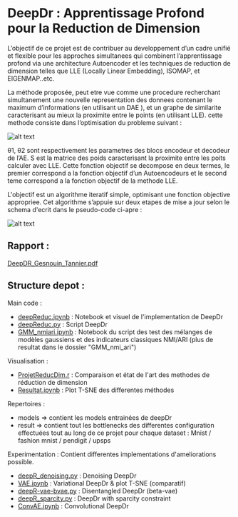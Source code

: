 # DeepDr : Apprentissage Profond pour la Reduction de Dimension

L’objectif de ce projet est de contribuer au developpement d’un cadre unifié et flexible pour les approches simultanees qui combinent l’apprentissage profond via une architecture Autoencoder et les techniques de
reduction de dimension telles que LLE (Locally Linear Embedding), ISOMAP, et EIGENMAP..etc.


La méthode proposée, peut etre vue comme une procedure recherchant simultanement une nouvelle representation des donnees contenant le maximum d’informations (en utilisant un DAE ), et un graphe de similarite caracterisant au mieux la proximite entre le points (en utilisant LLE). cette methode consiste dans l’optimisation du probleme suivant : 

![alt text](https://raw.githubusercontent.com/yannistannier/deepdr-dae-with-lle/master/images/1.png)


θ1, θ2 sont respectivement les parametres des blocs encodeur et decodeur de l’AE. S est la matrice des poids caracterisant la proximite entre les poits calculer avec LLE. Cette fonction objectif se decompose en deux
termes, le premier correspond a la fonction objectif d’un Autoencodeurs et le second teme correspond a la fonction objectif de la methode LLE.

L'objectif est un algorithme iteratif simple, optimisant une fonction objective appropriee. Cet algorithme s’appuie sur deux etapes de mise a jour selon le schema d'ecrit dans le pseudo-code ci-apre :

![alt text](https://raw.githubusercontent.com/yannistannier/deepdr-dae-with-lle/master/images/2.png)


## Rapport :

[DeepDR_Gesnouin_Tannier.pdf](https://raw.githubusercontent.com/yannistannier/deepdr-dae-with-lle/master/DeepDR_Gesnouin_Tannier.pdf)



## Structure depot :


Main code :  
- [deepReduc.ipynb](deepReduc.ipynb) : Notebook et visuel de l'implementation de DeepDr
- [deepReduc.py](deepReduc.py) : Script DeepDr
- [GMM_nmiari.ipynb](GMM_nmiari.ipynb) : Notebook du script des test des mélanges de modèles gaussiens et des indicateurs classiques NMI/ARI (plus de resultat dans le dossier "GMM_nmi_ari")


Visualisation :
- [ProjetReducDim.r](ProjetReducDim.r) : Comparaison et état de l'art des methodes de réduction de dimension
- [Resultat.ipynb](Resultat.ipynb) : Plot T-SNE des differentes méthodes


Repertoires :
- models => contient les models entrainées de deepDr
- result => contient tout les bottlenecks des differentes configuration effectuées tout au long de ce projet pour chaque dataset : Mnist / fashion mnist / pendigit / upsps


Experimentation : Contient differentes implementations d'ameliorations possible.
- [deepR_denoising.py](experimentation/deepR_denoising.py) : Denoising DeepDr
- [VAE.ipynb](experimentation/VAE.ipynb) : Variational DeepDr & plot T-SNE (comparatif)
- [deepR-vae-bvae.py](experimentation/deepR-vae-bvae.py) : Disentangled DeepDr (beta-vae)
- [deepR_sparcity.py](experimentation/deepR_sparcity.py) : DeepDr with sparcity constraint
- [ConvAE.ipynb](experimentation/ConvAE.ipynb) : Convolutional DeepDr
